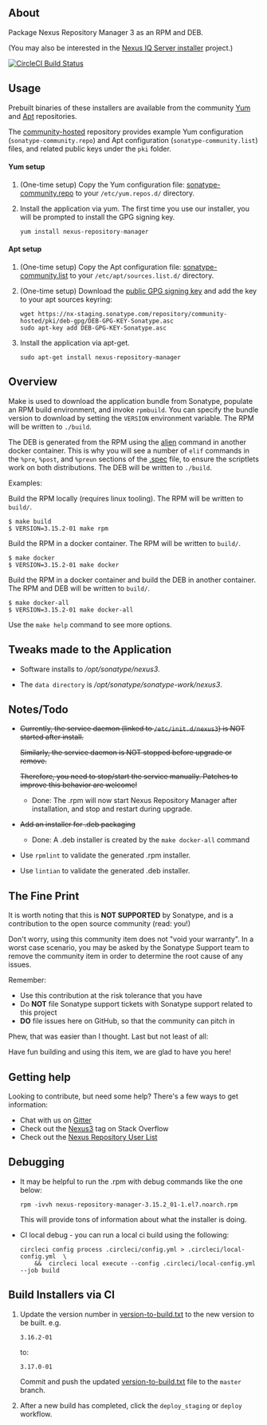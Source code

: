 About
-----

Package Nexus Repository Manager 3 as an RPM and DEB.

(You may also be interested in the [Nexus IQ Server installer](https://github.com/sonatype-nexus-community/nexus-iq-server-installer) project.)

[![CircleCI Build Status](https://circleci.com/gh/sonatype-nexus-community/nexus-repository-installer.svg?style=shield "CircleCI Build Status")](https://circleci.com/gh/sonatype-nexus-community/nexus-repository-installer) 

Usage
--------

Prebuilt binaries of these installers are available from the community 
[Yum](https://nx-staging.sonatype.com/#browse/browse:community-yum-hosted) and 
[Apt](https://nx-staging.sonatype.com/#browse/browse:community-apt-hosted) repositories. 

The [community-hosted](https://nx-staging.sonatype.com/#browse/browse:community-hosted) repository provides example 
Yum configuration (`sonatype-community.repo`) and Apt configuration (`sonatype-community.list`) files, 
and related public keys under the `pki` folder.

#### Yum setup

  1. (One-time setup) Copy the Yum configuration file: [sonatype-community.repo](https://nx-staging.sonatype.com/repository/community-hosted/sonatype-community.repo)
     to your `/etc/yum.repos.d/` directory.
  2. Install the application via yum. The first time you use our installer, you will be prompted to install the GPG signing key.

         yum install nexus-repository-manager
              
#### Apt setup

  1. (One-time setup) Copy the Apt configuration file: [sonatype-community.list](https://nx-staging.sonatype.com/repository/community-hosted/sonatype-community.list)
     to your `/etc/apt/sources.list.d/` directory.
  2. (One-time setup) Download the [public GPG signing key](https://nx-staging.sonatype.com/repository/community-hosted/pki/deb-gpg/DEB-GPG-KEY-Sonatype.asc)
     and add the key to your apt sources keyring:
     
         wget https://nx-staging.sonatype.com/repository/community-hosted/pki/deb-gpg/DEB-GPG-KEY-Sonatype.asc
         sudo apt-key add DEB-GPG-KEY-Sonatype.asc
  
  3. Install the application via apt-get.

         sudo apt-get install nexus-repository-manager         

Overview
--------

Make is used to download the application bundle from Sonatype, populate an RPM build
environment, and invoke `rpmbuild`.
You can specify the bundle version to download by setting the `VERSION` environment variable. 
The RPM will be written to `./build`.

The DEB is generated from the RPM using the [alien](https://wiki.debian.org/Alien) command in another docker container.
This is why you will see a number of `elif` commands in the `%pre`, `%post`, and `%preun` sections of the [.spec](rpm/nexus-repository-manager.spec) file,
to ensure the scriptlets work on both distributions. 
The DEB will be written to `./build`. 

Examples:

Build the RPM locally (requires linux tooling).  The RPM will be written to `build/`.

```
$ make build
$ VERSION=3.15.2-01 make rpm
```

Build the RPM in a docker container.  The RPM will be written to `build/`.

```
$ make docker
$ VERSION=3.15.2-01 make docker
```

Build the RPM in a docker container and build the DEB in another container.  The RPM and DEB will be written to `build/`.

```
$ make docker-all
$ VERSION=3.15.2-01 make docker-all
```

Use the `make help` command to see more options.

Tweaks made to the Application
------------------------------

* Software installs to */opt/sonatype/nexus3*.

* The `data directory` is */opt/sonatype/sonatype-work/nexus3*.


Notes/Todo
----------

* ~~Currently, the service daemon (linked to `/etc/init.d/nexus3`) is NOT started after install.~~
  
  ~~Similarly, the service daemon is NOT stopped before upgrade or remove.~~
  
  ~~Therefore, you need to stop/start the service manually. Patches to improve this behavior are welcome!~~
  * Done: The .rpm will now start Nexus Repository Manager after installation, and stop and restart during upgrade.
  
* ~~Add an installer for .deb packaging~~
  * Done: A .deb installer is created by the `make docker-all` command  

* Use `rpmlint` to validate the generated .rpm installer.

* Use `lintian` to validate the generated .deb installer.

## The Fine Print

It is worth noting that this is **NOT SUPPORTED** by Sonatype, and is a contribution to the open source community (read: you!)

Don't worry, using this community item does not "void your warranty". In a worst case scenario, you may be asked 
by the Sonatype Support team to remove the community item in order to determine the root cause of any issues.

Remember:

* Use this contribution at the risk tolerance that you have
* Do **NOT** file Sonatype support tickets with Sonatype support related to this project
* **DO** file issues here on GitHub, so that the community can pitch in

Phew, that was easier than I thought. Last but not least of all:

Have fun building and using this item, we are glad to have you here!

## Getting help

Looking to contribute, but need some help? There's a few ways to get information:

* Chat with us on [Gitter](https://gitter.im/sonatype/nexus-developers)
* Check out the [Nexus3](http://stackoverflow.com/questions/tagged/nexus3) tag on Stack Overflow
* Check out the [Nexus Repository User List](https://groups.google.com/a/glists.sonatype.com/forum/?hl=en#!forum/nexus-users)

## Debugging

* It may be helpful to run the .rpm with debug commands like the one below:

      rpm -ivvh nexus-repository-manager-3.15.2_01-1.el7.noarch.rpm 
      
  This will provide tons of information about what the installer is doing.
  
* CI local debug - you can run a local ci build using the following:

      circleci config process .circleci/config.yml > .circleci/local-config.yml  \
          &&  circleci local execute --config .circleci/local-config.yml --job build
  

## Build Installers via CI

  1. Update the version number in [version-to-build.txt](version-to-build.txt) to the new version to be built. e.g.
  
         3.16.2-01
         
     to:
     
         3.17.0-01

     Commit and push the updated [version-to-build.txt](version-to-build.txt) file to the `master` branch.
     
  2. After a new build has completed, click the `deploy_staging` or `deploy` workflow.

   <!-- @todo Add 'deploy' workflow to deploy to production NXRM3 -->
